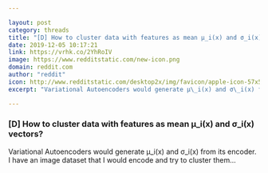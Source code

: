 ```yaml
---

layout: post
category: threads
title: "[D] How to cluster data with features as mean μ_i(x) and σ_i(x) vectors?"
date: 2019-12-05 10:17:21
link: https://vrhk.co/2YhRoIV
image: https://www.redditstatic.com/new-icon.png
domain: reddit.com
author: "reddit"
icon: http://www.redditstatic.com/desktop2x/img/favicon/apple-icon-57x57.png
excerpt: "Variational Autoencoders would generate μ\_i(x) and σ\_i(x) from its encoder. I have an image dataset that I would encode and try to cluster them..."

---
```


### [D] How to cluster data with features as mean μ_i(x) and σ_i(x) vectors?

Variational Autoencoders would generate μ\_i(x) and σ\_i(x) from its encoder. I have an image dataset that I would encode and try to cluster them...
